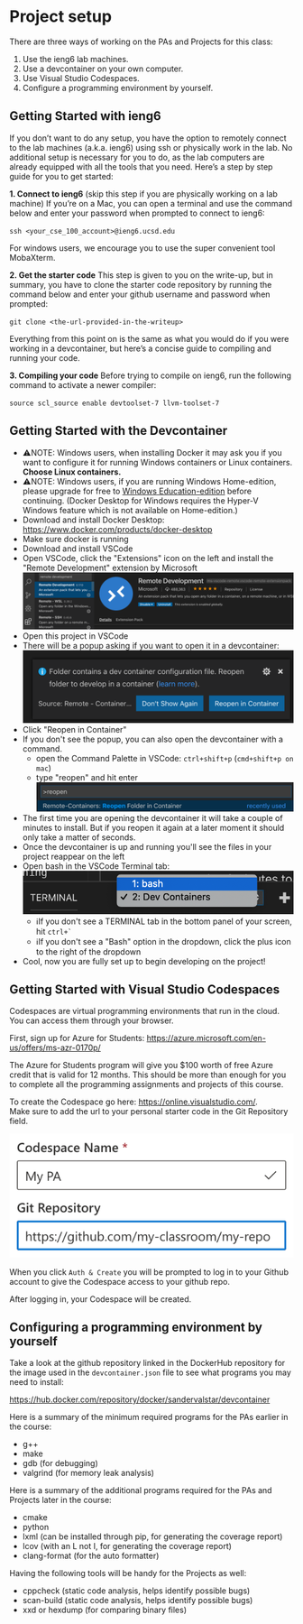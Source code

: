 # Project setup

There are three ways of working on the PAs and Projects for this class:

1. Use the ieng6 lab machines.
2. Use a devcontainer on your own computer.
3. Use Visual Studio Codespaces.
4. Configure a programming environment by yourself.

## Getting Started with ieng6

If you don’t want to do any setup, you have the option to remotely connect to the lab machines (a.k.a. ieng6) using ssh or physically work in the lab. No additional setup is necessary for you to do, as the lab computers are already equipped with all the tools that you need. Here’s a step by step guide for you to get started:

**1. Connect to ieng6** (skip this step if you are physically working on a lab machine)
If you’re on a Mac, you can open a terminal and use the command below and enter your password when prompted to connect to ieng6:

`ssh <your_cse_100_account>@ieng6.ucsd.edu`

For windows users, we encourage you to use the super convenient tool MobaXterm.

**2. Get the starter code**
This step is given to you on the write-up, but in summary, you have to clone the starter code repository by running the command below and enter your github username and password when prompted:

`git clone <the-url-provided-in-the-writeup>`

Everything from this point on is the same as what you would do if you were working in a devcontainer, but here’s a concise guide to compiling and running your code.

**3. Compiling your code**
Before trying to compile on ieng6, run the following command to activate a newer compiler:

`source scl_source enable devtoolset-7 llvm-toolset-7`

## Getting Started with the Devcontainer

- ⚠️NOTE: Windows users, when installing Docker it may ask you if you want to configure it for running Windows containers or Linux containers. **Choose Linux containers.**
- ⚠️NOTE: Windows users, if you are running Windows Home-edition, please upgrade for free to [Windows Education-edition](https://ucsd.onthehub.com/WebStore/OfferingDetails.aspx?o=9b3bfdc0-71e9-e611-9425-b8ca3a5db7a1) before continuing. (Docker Desktop for Windows requires the Hyper-V Windows feature which is not available on Home-edition.)
- Download and install Docker Desktop: https://www.docker.com/products/docker-desktop
- Make sure docker is running
- Download and install VSCode
- Open VSCode, click the "Extensions" icon on the left and install the "Remote Development" extension by Microsoft
![Remote Development Extension](images/install-remote-development-extension.png "Remote Development Extension")
- Open this project in VSCode
- There will be a popup asking if you want to open it in a devcontainer:
![Devcontainer Popup](images/reopen-in-container-popup.png "Devcontainer Popup")
- Click "Reopen in Container"
- If you don't see the popup, you can also open the devcontainer with a command.
  - open the Command Palette in VSCode: `ctrl+shift+p` (`cmd+shift+p on mac`)
  - type "reopen" and hit enter
  ![Devcontainer Command](images/reopen-in-container-command.png "Devcontainer Command")
- The first time you are opening the devcontainer it will take a couple of minutes to install. But if you reopen it again at a later moment it should only take a matter of seconds.
- Once the devcontainer is up and running you'll see the files in your project reappear on the left
- Open bash in the VSCode Terminal tab:
![Bash](images/bash.png "Bash")
  - ℹ️If you don't see a TERMINAL tab in the bottom panel of your screen, hit ``ctrl+` ``
  - ℹ️If you don't see a "Bash" option in the dropdown, click the plus icon to the right of the dropdown
- Cool, now you are fully set up to begin developing on the project!

## Getting Started with Visual Studio Codespaces

Codespaces are virtual programming environments that run in the cloud. You can access them through your browser.

First, sign up for Azure for Students: https://azure.microsoft.com/en-us/offers/ms-azr-0170p/

The Azure for Students program will give you $100 worth of free Azure credit that is valid for 12 months. This should be more than enough for you to complete all the programming assignments and projects of this course.

To create the Codespace go here: https://online.visualstudio.com/.  
Make sure to add the url to your personal starter code in the Git Repository field.

![Codespace](images/codespace.png "Codespace")

When you click `Auth & Create` you will be prompted to log in to your Github account to give the Codespace access to your github repo.

After logging in, your Codespace will be created.


## Configuring a programming environment by yourself

Take a look at the github repository linked in the DockerHub repository for the image used in the `devcontainer.json` file to see what programs you may need to install:

https://hub.docker.com/repository/docker/sandervalstar/devcontainer

Here is a summary of the minimum required programs for the PAs earlier in the course:

- g++
- make
- gdb (for debugging)
- valgrind (for memory leak analysis)

Here is a summary of the additional programs required for the PAs and Projects later in the course:

- cmake
- python
- lxml (can be installed through pip, for generating the coverage report)
- lcov (with an L not I, for generating the coverage report)
- clang-format (for the auto formatter)

Having the following tools will be handy for the Projects as well:

- cppcheck (static code analysis, helps identify possible bugs)
- scan-build (static code analysis, helps identify possible bugs)
- xxd or hexdump (for comparing binary files)
